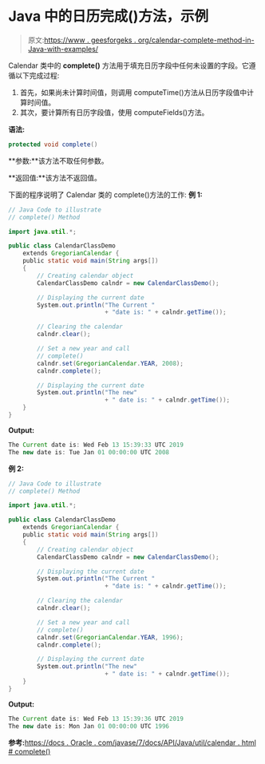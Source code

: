 # Java 中的日历完成()方法，示例

> 原文:[https://www . geesforgeks . org/calendar-complete-method-in-Java-with-examples/](https://www.geeksforgeeks.org/calendar-complete-method-in-java-with-examples/)

Calendar 类中的 **complete()** 方法用于填充日历字段中任何未设置的字段。它遵循以下完成过程:

1.  首先，如果尚未计算时间值，则调用 computeTime()方法从日历字段值中计算时间值。
2.  其次，要计算所有日历字段值，使用 computeFields()方法。

**语法:**

```java
protected void complete()
```

**参数:**该方法不取任何参数。

**返回值:**该方法不返回值。

下面的程序说明了 Calendar 类的 complete()方法的工作:
**例 1:**

```java
// Java Code to illustrate
// complete() Method

import java.util.*;

public class CalendarClassDemo
    extends GregorianCalendar {
    public static void main(String args[])
    {
        // Creating calendar object
        CalendarClassDemo calndr = new CalendarClassDemo();

        // Displaying the current date
        System.out.println("The Current "
                           + "date is: " + calndr.getTime());

        // Clearing the calendar
        calndr.clear();

        // Set a new year and call
        // complete()
        calndr.set(GregorianCalendar.YEAR, 2008);
        calndr.complete();

        // Displaying the current date
        System.out.println("The new"
                           + " date is: " + calndr.getTime());
    }
}
```

**Output:**

```java
The Current date is: Wed Feb 13 15:39:33 UTC 2019
The new date is: Tue Jan 01 00:00:00 UTC 2008

```

**例 2:**

```java
// Java Code to illustrate
// complete() Method

import java.util.*;

public class CalendarClassDemo
    extends GregorianCalendar {
    public static void main(String args[])
    {
        // Creating calendar object
        CalendarClassDemo calndr = new CalendarClassDemo();

        // Displaying the current date
        System.out.println("The Current "
                           + "date is: " + calndr.getTime());

        // Clearing the calendar
        calndr.clear();

        // Set a new year and call
        // complete()
        calndr.set(GregorianCalendar.YEAR, 1996);
        calndr.complete();

        // Displaying the current date
        System.out.println("The new"
                           + " date is: " + calndr.getTime());
    }
}
```

**Output:**

```java
The Current date is: Wed Feb 13 15:39:36 UTC 2019
The new date is: Mon Jan 01 00:00:00 UTC 1996

```

**参考:**[https://docs . Oracle . com/javase/7/docs/API/Java/util/calendar . html # complete()](https://docs.oracle.com/javase/7/docs/api/java/util/Calendar.html#complete())